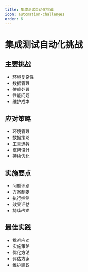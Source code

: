 ```yaml
---
title: 集成测试自动化挑战
icon: automation-challenges
order: 6
---
```


# 集成测试自动化挑战

## 主要挑战
- 环境复杂性
- 数据管理
- 依赖处理
- 性能问题
- 维护成本

## 应对策略
- 环境管理
- 数据策略
- 工具选择
- 框架设计
- 持续优化

## 实施要点
- 问题识别
- 方案制定
- 执行控制
- 效果评估
- 持续改进

## 最佳实践
- 挑战应对
- 实施策略
- 优化方法
- 评估方案
- 维护建议
